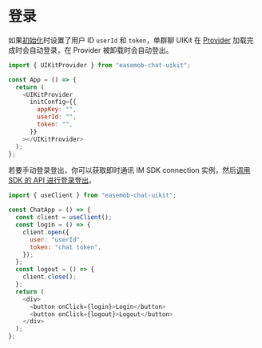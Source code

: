 # 登录

<Toc />

如果[初始化](chatuikit_integrated_react.html#第三步-初始化)时设置了用户 ID `userId` 和 `token`，单群聊 UIKit 在 [Provider](chatuikit_provider.html) 加载完成时会自动登录，在 Provider 被卸载时会自动登出。

```JavaScript
import { UIKitProvider } from "easemob-chat-uikit";

const App = () => {
  return (
    <UIKitProvider
      initConfig={{
        appKey: "",
        userId: "",
        token: "",
      }}
    ></UIKitProvider>
  );
};
```

若要手动登录登出，你可以获取即时通讯 IM SDK connection 实例，然后[调用 SDK 的 API 进行登录登出](/document/web/login.html#登录方式)。

```JavaScript
import { useClient } from "easemob-chat-uikit";

const ChatApp = () => {
  const client = useClient();
  const login = () => {
    client.open({
      user: "userId",
      token: "chat token",
    });
  };
  const logout = () => {
    client.close();
  };
  return (
    <div>
      <button onClick={login}>Login</button>
      <button onClick={logout}>Logout</button>
    </div>
  );
};
```

